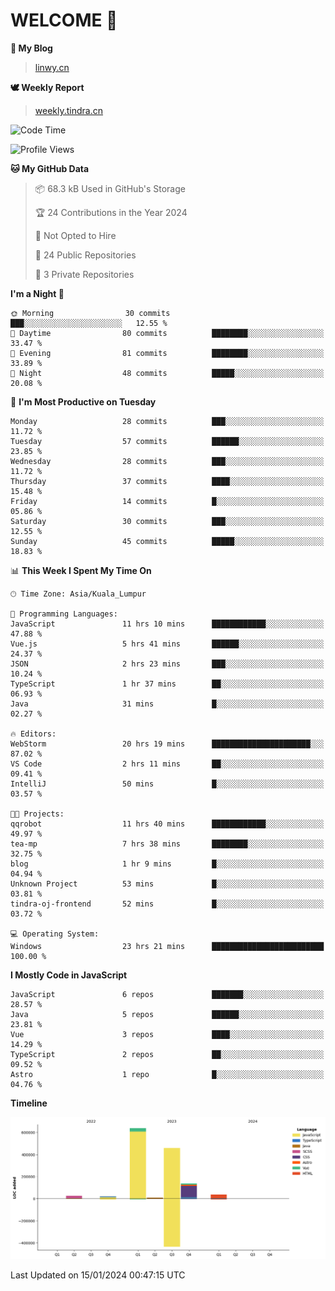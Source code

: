 # WELCOME 👋

**🐶 My Blog**
> [linwy.cn](linwy.cn)

**🕊️ Weekly Report**
> [weekly.tindra.cn](weekly.tindra.cn)
<!--START_SECTION:waka-->
![Code Time](http://img.shields.io/badge/Code%20Time-790%20hrs%2058%20mins-blue)

![Profile Views](http://img.shields.io/badge/Profile%20Views-0-blue)

**🐱 My GitHub Data** 

> 📦 68.3 kB Used in GitHub's Storage 
 > 
> 🏆 24 Contributions in the Year 2024
 > 
> 🚫 Not Opted to Hire
 > 
> 📜 24 Public Repositories 
 > 
> 🔑 3 Private Repositories 
 > 
**I'm a Night 🦉** 

```text
🌞 Morning                30 commits          ███░░░░░░░░░░░░░░░░░░░░░░   12.55 % 
🌆 Daytime                80 commits          ████████░░░░░░░░░░░░░░░░░   33.47 % 
🌃 Evening                81 commits          ████████░░░░░░░░░░░░░░░░░   33.89 % 
🌙 Night                  48 commits          █████░░░░░░░░░░░░░░░░░░░░   20.08 % 
```
📅 **I'm Most Productive on Tuesday** 

```text
Monday                   28 commits          ███░░░░░░░░░░░░░░░░░░░░░░   11.72 % 
Tuesday                  57 commits          ██████░░░░░░░░░░░░░░░░░░░   23.85 % 
Wednesday                28 commits          ███░░░░░░░░░░░░░░░░░░░░░░   11.72 % 
Thursday                 37 commits          ████░░░░░░░░░░░░░░░░░░░░░   15.48 % 
Friday                   14 commits          █░░░░░░░░░░░░░░░░░░░░░░░░   05.86 % 
Saturday                 30 commits          ███░░░░░░░░░░░░░░░░░░░░░░   12.55 % 
Sunday                   45 commits          █████░░░░░░░░░░░░░░░░░░░░   18.83 % 
```


📊 **This Week I Spent My Time On** 

```text
🕑︎ Time Zone: Asia/Kuala_Lumpur

💬 Programming Languages: 
JavaScript               11 hrs 10 mins      ████████████░░░░░░░░░░░░░   47.88 % 
Vue.js                   5 hrs 41 mins       ██████░░░░░░░░░░░░░░░░░░░   24.37 % 
JSON                     2 hrs 23 mins       ███░░░░░░░░░░░░░░░░░░░░░░   10.24 % 
TypeScript               1 hr 37 mins        ██░░░░░░░░░░░░░░░░░░░░░░░   06.93 % 
Java                     31 mins             █░░░░░░░░░░░░░░░░░░░░░░░░   02.27 % 

🔥 Editors: 
WebStorm                 20 hrs 19 mins      ██████████████████████░░░   87.02 % 
VS Code                  2 hrs 11 mins       ██░░░░░░░░░░░░░░░░░░░░░░░   09.41 % 
IntelliJ                 50 mins             █░░░░░░░░░░░░░░░░░░░░░░░░   03.57 % 

🐱‍💻 Projects: 
qqrobot                  11 hrs 40 mins      ████████████░░░░░░░░░░░░░   49.97 % 
tea-mp                   7 hrs 38 mins       ████████░░░░░░░░░░░░░░░░░   32.75 % 
blog                     1 hr 9 mins         █░░░░░░░░░░░░░░░░░░░░░░░░   04.94 % 
Unknown Project          53 mins             █░░░░░░░░░░░░░░░░░░░░░░░░   03.81 % 
tindra-oj-frontend       52 mins             █░░░░░░░░░░░░░░░░░░░░░░░░   03.72 % 

💻 Operating System: 
Windows                  23 hrs 21 mins      █████████████████████████   100.00 % 
```

**I Mostly Code in JavaScript** 

```text
JavaScript               6 repos             ███████░░░░░░░░░░░░░░░░░░   28.57 % 
Java                     5 repos             ██████░░░░░░░░░░░░░░░░░░░   23.81 % 
Vue                      3 repos             ████░░░░░░░░░░░░░░░░░░░░░   14.29 % 
TypeScript               2 repos             ██░░░░░░░░░░░░░░░░░░░░░░░   09.52 % 
Astro                    1 repo              █░░░░░░░░░░░░░░░░░░░░░░░░   04.76 % 
```



**Timeline**

![Lines of Code chart](https://raw.githubusercontent.com/rieraa/rieraa/main/assets/bar_graph.png)


 Last Updated on 15/01/2024 00:47:15 UTC
<!--END_SECTION:waka-->
